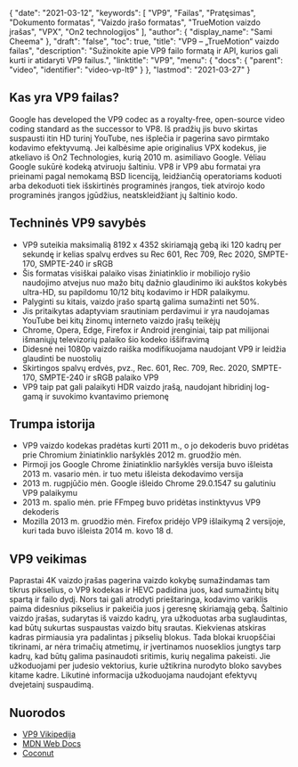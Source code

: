 {
  "date": "2021-03-12",
  "keywords": [
"VP9",
"Failas",
"Pratęsimas",
"Dokumento formatas",
"Vaizdo įrašo formatas",
"TrueMotion vaizdo įrašas",
"VPX",
"On2 technologijos"
],
  "author": {
    "display_name": "Sami Cheema"
},
  "draft": "false",
  "toc": true,
  "title": "VP9 – „TrueMotion“ vaizdo failas",
  "description": "Sužinokite apie VP9 failo formatą ir API, kurios gali kurti ir atidaryti VP9 failus.",
  "linktitle": "VP9",
  "menu": {
    "docs": {
      "parent": "video",
      "identifier": "video-vp-lt9"
}
},
  "lastmod": "2021-03-27"
}

## Kas yra VP9 failas?

Google has developed the VP9 codec as a royalty-free, open-source video coding standard as the successor to VP8. Iš pradžių jis buvo skirtas suspausti itin HD turinį YouTube, nes išplečia ir pagerina savo pirmtako kodavimo efektyvumą. Jei kalbėsime apie originalius VPX kodekus, jie atkeliavo iš On2 Technologies, kurią 2010 m. asimiliavo Google. Vėliau Google sukūrė kodeką atviruoju šaltiniu. VP8 ir VP9 abu formatai yra prieinami pagal nemokamą BSD licenciją, leidžiančią operatoriams koduoti arba dekoduoti tiek išskirtinės programinės įrangos, tiek atvirojo kodo programinės įrangos įgūdžius, neatskleidžiant jų šaltinio kodo.

## Techninės VP9 savybės

* VP9 suteikia maksimalią 8192 x 4352 skiriamąją gebą iki 120 kadrų per sekundę ir kelias spalvų erdves su Rec 601, Rec 709, Rec 2020, SMPTE-170, SMPTE-240 ir sRGB
* Šis formatas visiškai palaiko visas žiniatinklio ir mobiliojo ryšio naudojimo atvejus nuo mažo bitų dažnio glaudinimo iki aukštos kokybės ultra-HD, su papildomu 10/12 bitų kodavimo ir HDR palaikymu.
* Palyginti su kitais, vaizdo įrašo spartą galima sumažinti net 50%.
* Jis pritaikytas adaptyviam srautiniam perdavimui ir yra naudojamas YouTube bei kitų žinomų interneto vaizdo įrašų teikėjų
* Chrome, Opera, Edge, Firefox ir Android įrenginiai, taip pat milijonai išmaniųjų televizorių palaiko šio kodeko iššifravimą
* Didesnė nei 1080p vaizdo raiška modifikuojama naudojant VP9 ir leidžia glaudinti be nuostolių
* Skirtingos spalvų erdvės, pvz., Rec. 601, Rec. 709, Rec. 2020, SMPTE-170, SMPTE-240 ir sRGB palaiko VP9
* VP9 taip pat gali palaikyti HDR vaizdo įrašą, naudojant hibridinį log-gamą ir suvokimo kvantavimo priemonę


## Trumpa istorija

 *  VP9 vaizdo kodekas pradėtas kurti 2011 m., o jo dekoderis buvo pridėtas prie Chromium žiniatinklio naršyklės 2012 m. gruodžio mėn.
 *  Pirmoji jos Google Chrome žiniatinklio naršyklės versija buvo išleista 2013 m. vasario mėn. ir tuo metu išleista dekodavimo versija
 *  2013 m. rugpjūčio mėn. Google išleido Chrome 29.0.1547 su galutiniu VP9 palaikymu
 *  2013 m. spalio mėn. prie FFmpeg buvo pridėtas instinktyvus VP9 dekoderis
 *  Mozilla 2013 m. gruodžio mėn. Firefox pridėjo VP9 išlaikymą 2 versijoje, kuri tada buvo išleista 2014 m. kovo 18 d.
 
## VP9 veikimas

Paprastai 4K vaizdo įrašas pagerina vaizdo kokybę sumažindamas tam tikrus pikselius, o VP9 kodekas ir HEVC padidina juos, kad sumažintų bitų spartą ir failo dydį. Nors tai gali atrodyti prieštaringa, kodavimo variklis paima didesnius pikselius ir pakeičia juos į geresnę skiriamąją gebą. Šaltinio vaizdo įrašas, sudarytas iš vaizdo kadrų, yra užkoduotas arba suglaudintas, kad būtų sukurtas suspaustas vaizdo bitų srautas. Kiekvienas atskiras kadras pirmiausia yra padalintas į pikselių blokus. Tada blokai kruopščiai tikrinami, ar nėra trimačių atmetimų, ir įvertinamos nuoseklios jungtys tarp kadrų, kad būtų galima pasinaudoti sritimis, kurių negalima pakeisti. Jie užkoduojami per judesio vektorius, kurie užtikrina nurodyto bloko savybes kitame kadre. Likutinė informacija užkoduojama naudojant efektyvų dvejetainį suspaudimą.

## Nuorodos

 * [VP9 Vikipedija](https://en.wikipedia.org/wiki/VP9)
 * [MDN Web Docs](https://developer.mozilla.org/en-US/docs/Web/Media/Formats/Video_codecs#vp9)
 * [Coconut](https://www.coconut.co/)

